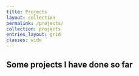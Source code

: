 ```yaml
---
title: Projects
layout: collection
permalink: /projects/
collection: projects
entries_layout: grid
classes: wide
---
```


## Some projects I have done so far
